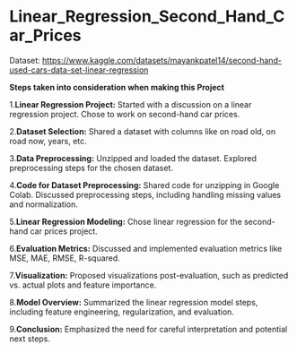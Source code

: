 # Linear_Regression_Second_Hand_Car_Prices
Dataset: https://www.kaggle.com/datasets/mayankpatel14/second-hand-used-cars-data-set-linear-regression

**Steps taken into consideration when making this Project**

1.**Linear Regression Project:**
Started with a discussion on a linear regression project.
Chose to work on second-hand car prices.

2.**Dataset Selection:**
Shared a dataset with columns like on road old, on road now, years, etc.

3.**Data Preprocessing:**
Unzipped and loaded the dataset.
Explored preprocessing steps for the chosen dataset.

4.**Code for Dataset Preprocessing:**
Shared code for unzipping in Google Colab.
Discussed preprocessing steps, including handling missing values and normalization.

5.**Linear Regression Modeling:**
Chose linear regression for the second-hand car prices project.

6.**Evaluation Metrics:**
Discussed and implemented evaluation metrics like MSE, MAE, RMSE, R-squared.

7.**Visualization:**
Proposed visualizations post-evaluation, such as predicted vs. actual plots and feature importance.

8.**Model Overview:**
Summarized the linear regression model steps, including feature engineering, regularization, and evaluation.

9.**Conclusion:**
Emphasized the need for careful interpretation and potential next steps.
